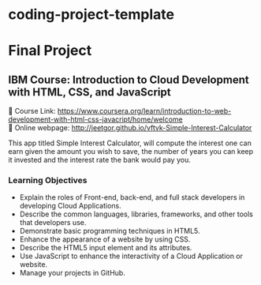 # coding-project-template
# Final Project
## IBM Course: Introduction to Cloud Development with HTML, CSS, and JavaScript

🔗 Course Link: https://www.coursera.org/learn/introduction-to-web-development-with-html-css-javacript/home/welcome  
🔗 Online webpage: http://jeetgor.github.io/vftvk-Simple-Interest-Calculator

This app titled Simple Interest Calculator, will compute the interest one can earn given the amount you wish to save, the number of years you can keep it invested and the interest rate the bank would pay you.

### Learning Objectives
* Explain the roles of Front-end, back-end, and full stack developers in developing Cloud Applications.
* Describe the common languages, libraries, frameworks, and other tools that developers use.
* Demonstrate basic programming techniques in HTML5.
* Enhance the appearance of a website by using CSS.
* Describe the HTML5 input element and its attributes.
* Use JavaScript to enhance the interactivity of a Cloud Application or website.
* Manage your projects in GitHub.
